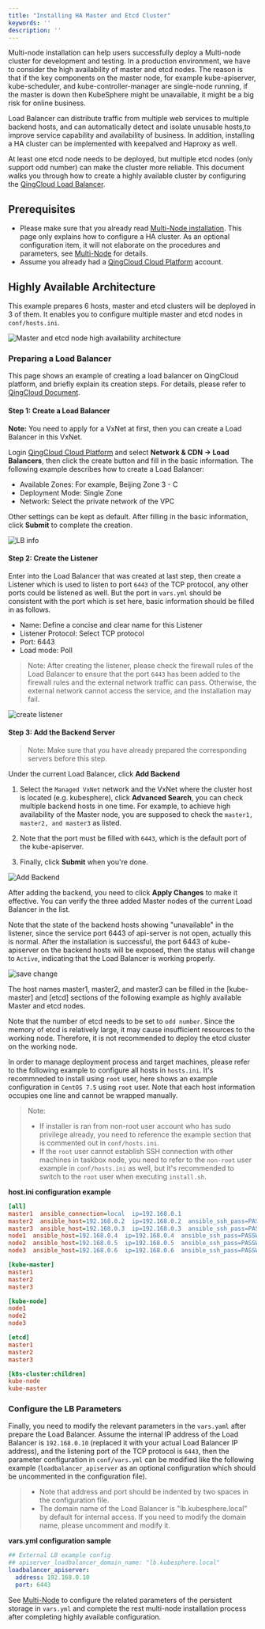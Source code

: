 ```yaml
---
title: "Installing HA Master and Etcd Cluster"
keywords: ''
description: ''
---
```


Multi-node installation can help users successfully deploy a Multi-node cluster for development and testing. In a production environment, we have to consider the high availability of master and etcd nodes. The reason is that if the key components on the master node, for example kube-apiserver, kube-scheduler, and kube-controller-manager are single-node running, if the master is down then KubeSphere might be unavailable, it might be a big risk for online business.

Load Balancer can distribute traffic from multiple web services to multiple backend hosts, and can automatically detect and isolate unusable hosts,to improve service capability and availability of business. In addition, installing a HA cluster can be implemented with keepalved and Haproxy as well.

At least one etcd node needs to be deployed, but multiple etcd nodes (only support odd number) can make the cluster more reliable. This document walks you through how to create a highly available cluster by configuring the [QingCloud Load Balancer](https://docs.qingcloud.com/product/network/loadbalancer).


## Prerequisites

- Please make sure that you already read [Multi-Node installation](../multi-node). This page only explains how to configure a HA cluster. As an optional configuration item, it will not elaborate on the procedures and parameters, see [Multi-Node](../multi-node) for details.
- Assume you already had a [QingCloud Cloud Platform](https://console.qingcloud.com/login) account.

## Highly Available Architecture

This example prepares 6 hosts, master and etcd clusters will be deployed in 3 of them. It enables you to configure multiple master and etcd nodes in `conf/hosts.ini`.

![Master and etcd node high availability architecture](/master-ha-design.svg)

### Preparing a Load Balancer

This page shows an example of creating a load balancer on QingCloud platform, and briefly explain its creation steps. For details, please refer to [QingCloud Document](https://docs.qingcloud.com/product/network/loadbalancer).

#### Step 1: Create a Load Balancer

**Note:** You need to apply for a VxNet at first, then you can create a Load Balancer in this VxNet.

Login [QingCloud Cloud Platform](https://console.qingcloud.com/login) and select **Network & CDN → Load Balancers**, then click the create button and fill in the basic information. The following example describes how to create a Load Balancer:
 
- Available Zones: For example, Beijing Zone 3 - C
- Deployment Mode: Single Zone 
- Network: Select the private network of the VPC

Other settings can be kept as default. After filling in the basic information, click **Submit** to complete the creation.


![LB info](/lb-deme-en.png) 

#### Step 2: Create the Listener

Enter into the Load Balancer that was created at last step, then create a Listener which is used to listen to port `6443` of the TCP protocol, any other ports could be listened as well. But the port in `vars.yml` should be consistent with the port which is set here, basic information should be filled in as follows.

- Name: Define a concise and clear name for this Listener
- Listener Protocol: Select TCP protocol
- Port: 6443
- Load mode: Poll

> Note: After creating the listener, please check the firewall rules of the Load Balancer to ensure that the port `6443` has been added to the firewall rules and the external network traffic can pass. Otherwise, the external network cannot access the service, and the installation may fail.

![create listener](/create-monitor-en.png)


#### Step 3: Add the Backend Server

> Note: Make sure that you have already prepared the corresponding servers before this step.

Under the current Load Balancer, click **Add Backend**

1. Select the `Managed VxNet` network and the VxNet where the cluster host is located (e.g. kubesphere), click **Advanced Search**, you can check multiple backend hosts in one time. For example, to achieve high availability of the Master node, you are supposed to check the `master1, master2, and master3` as listed. 

2. Note that the port must be filled with `6443`, which is the default port of the kube-apiserver. 

3. Finally, click **Submit** when you're done.

![Add Backend](/add-backend-node-en.png)

After adding the backend, you need to click **Apply Changes** to make it effective. You can verify the three added Master nodes of the current Load Balancer in the list. 

Note that the state of the backend hosts showing "unavailable" in the listener, since the service port 6443 of api-server is not open, actually this is normal. After the installation is successful, the port 6443 of kube-apiserver on the backend hosts will be exposed, then the status will change to `Active`, indicating that the Load Balancer is working properly.

![save change](/lb-list-en.png)

The host names master1, master2, and master3 can be filled in the [kube-master] and [etcd] sections of the following example as highly available Master and etcd nodes. 

Note that the number of etcd needs to be set to `odd number`. Since the memory of etcd is relatively large, it may cause insufficient resources to the working node. Therefore, it is not recommended to deploy the etcd cluster on the working node.

In order to manage deployment process and target machines, please refer to the following example to configure all hosts in `hosts.ini`. It's recommneded to install using `root` user, here shows an example configuration in `CentOS 7.5` using `root` user. Note that each host information occupies one line and cannot be wrapped manually.

> Note:
> - If installer is ran from non-root user account who has sudo privilege already, you need to reference the example section that is commented out in `conf/hosts.ini`.
> - If the `root` user cannot establish SSH connection with other machines in taskbox node, you need to refer to the `non-root` user example in `conf/hosts.ini` as well, but it's recommended to switch to the `root` user when executing `install.sh`.

**host.ini configuration example**

```ini
[all]
master1  ansible_connection=local  ip=192.168.0.1
master2  ansible_host=192.168.0.2  ip=192.168.0.2  ansible_ssh_pass=PASSWORD
master3  ansible_host=192.168.0.3  ip=192.168.0.3  ansible_ssh_pass=PASSWORD
node1  ansible_host=192.168.0.4  ip=192.168.0.4  ansible_ssh_pass=PASSWORD
node2  ansible_host=192.168.0.5  ip=192.168.0.5  ansible_ssh_pass=PASSWORD
node3  ansible_host=192.168.0.6  ip=192.168.0.6  ansible_ssh_pass=PASSWORD

[kube-master]
master1
master2
master3

[kube-node]
node1
node2
node3

[etcd]
master1
master2
master3

[k8s-cluster:children]
kube-node
kube-master
```

### Configure the LB Parameters

Finally, you need to modify the relevant parameters in the `vars.yaml` after prepare the Load Balancer. Assume the internal IP address of the Load Balancer is `192.168.0.10` (replaced it with your actual Load Balancer IP address), and the listening port of the TCP protocol is `6443`, then the parameter configuration in `conf/vars.yml` can be modified like the following example (`loadbalancer_apiserver` as an optional configuration which should be uncommented in the configuration file).

> - Note that address and port should be indented by two spaces in the configuration file.
> - The domain name of the Load Balancer is "lb.kubesphere.local" by default for internal access. If you need to modify the domain name, please uncomment and modify it.

**vars.yml configuration sample**

```yaml
## External LB example config
## apiserver_loadbalancer_domain_name: "lb.kubesphere.local"
loadbalancer_apiserver:
  address: 192.168.0.10
  port: 6443
```

See [Multi-Node](../multi-node) to configure the related parameters of the persistent storage in `vars.yml` and complete the rest multi-node installation process after completing highly available configuration. 